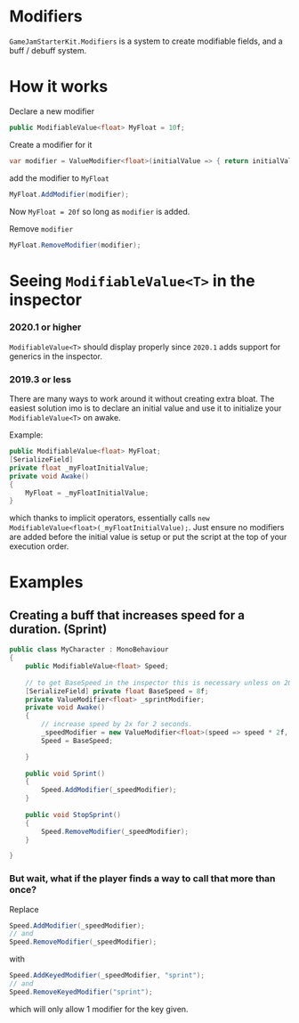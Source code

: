 # Modifiers
`GameJamStarterKit.Modifiers` is a system to create modifiable fields, and a buff / debuff system.  

# How it works
Declare a new modifier
```c#
public ModifiableValue<float> MyFloat = 10f;
```
Create a modifier for it 
```c#
var modifier = ValueModifier<float>(initialValue => { return initialValue + 10; });
```
add the modifier to `MyFloat`
```c#
MyFloat.AddModifier(modifier);
```
Now `MyFloat = 20f` so long as `modifier` is added.

Remove `modifier`
```c#
MyFloat.RemoveModifier(modifier);
```
# Seeing `ModifiableValue<T>` in the inspector
### 2020.1 or higher
`ModifiableValue<T>` should display properly since `2020.1` adds support for generics in the inspector.
### 2019.3 or less
There are many ways to work around it without creating extra bloat. The easiest solution imo is to declare an initial value and use it to initialize your `ModifiableValue<T>` on awake.

Example:
```c#
public ModifiableValue<float> MyFloat;
[SerializeField]
private float _myFloatInitialValue;
private void Awake()
{
    MyFloat = _myFloatInitialValue;
}
```
which thanks to implicit operators, essentially calls `new ModifiableValue<float>(_myFloatInitialValue);`. Just ensure no modifiers are added before the initial value is setup
or put the script at the top of your execution order.

# Examples

## Creating a buff that increases speed for a duration. (Sprint)
```c#
public class MyCharacter : MonoBehaviour
{
    public ModifiableValue<float> Speed;
    
    // to get BaseSpeed in the inspector this is necessary unless on 2020.1 or higher
    [SerializeField] private float BaseSpeed = 8f;
    private ValueModifier<float> _sprintModifier;
    private void Awake()
    {
        // increase speed by 2x for 2 seconds.
        _speedModifier = new ValueModifier<float>(speed => speed * 2f, 2f);
        Speed = BaseSpeed; 

    }
    
    public void Sprint()
    {
        Speed.AddModifier(_speedModifier);
    }
    
    public void StopSprint()
    {
        Speed.RemoveModifier(_speedModifier);
    }

}
```

### But wait, what if the player finds a way to call that more than once?
Replace 
```c#
Speed.AddModifier(_speedModifier);
// and 
Speed.RemoveModifier(_speedModifier);
```
with
```c#
Speed.AddKeyedModifier(_speedModifier, "sprint");
// and
Speed.RemoveKeyedModifier("sprint");
```
which will only allow 1 modifier for the key given.



